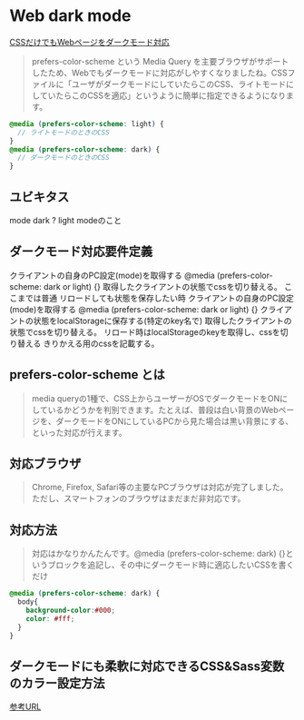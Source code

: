 # Web dark mode

[CSSだけでもWebページをダークモード対応](https://note.com/psephopaiktes/n/n878424784a1b)

>prefers-color-scheme という Media Query を主要ブラウザがサポートしたため、Webでもダークモードに対応がしやすくなりましたね。CSSファイルに「ユーザがダークモードにしていたらこのCSS、ライトモードにしていたらこのCSSを適応」というように簡単に指定できるようになります。

```scss
@media (prefers-color-scheme: light) {
  // ライトモードのときのCSS
}
@media (prefers-color-scheme: dark) {
  // ダークモードのときのCSS
}
```

## ユビキタス

mode dark ? light modeのこと

## ダークモード対応要件定義

クライアントの自身のPC設定(mode)を取得する @media (prefers-color-scheme: dark or light) {}
取得したクライアントの状態でcssを切り替える。
ここまでは普通
リロードしても状態を保存したい時
クライアントの自身のPC設定(mode)を取得する @media (prefers-color-scheme: dark or light) {}
クライアントの状態をlocalStorageに保存する(特定のkey名で)
取得したクライアントの状態でcssを切り替える。
リロード時はlocalStorageのkeyを取得し、cssを切り替える
きりかえる用のcssを記載する。

## prefers-color-scheme とは

>media queryの1種で、CSS上からユーザーがOSでダークモードをONにしているかどうかを判別できます。たとえば、普段は白い背景のWebページを、ダークモードをONにしているPCから見た場合は黒い背景にする、といった対応が行えます。

## 対応ブラウザ

> Chrome, Firefox, Safari等の主要なPCブラウザは対応が完了しました。ただし、スマートフォンのブラウザはまだまだ非対応です。

## 対応方法

> 対応はかなりかんたんです。@media (prefers-color-scheme: dark) {}というブロックを追記し、その中にダークモード時に適応したいCSSを書くだけ

```scss
@media (prefers-color-scheme: dark) {
  body{
    background-color:#000;
    color: #fff;
  }
}
```

## ダークモードにも柔軟に対応できるCSS&Sass変数のカラー設定方法

[参考URL](https://higemura.com/blog/programming/dark-mode-css-variables-01)
